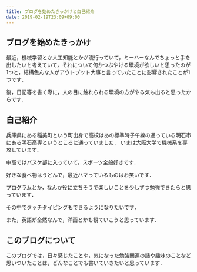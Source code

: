 ```yaml
---
title: ブログを始めたきっかけと自己紹介
date: 2019-02-19T23:09+09:00
---
```


## ブログを始めたきっかけ

最近，機械学習とか人工知能とかが流行っていて，ミーハーなんでちょっと手を出したいと考えていて，それについて何かつぶやける環境が欲しいと思ったのが1つと，結構色んな人がアウトプット大事と言っていたことに影響されたことが1つです．

後，日記等を書く際に，人の目に触れられる環境の方がやる気も出ると思ったからです．

## 自己紹介

兵庫県にある稲美町という町出身で高校はあの標準時子午線の通っている明石市にある明石高専というところに通っていました．
いまは大阪大学で機械系を専攻しています．

中高ではバスケ部に入っていて，スポーツ全般好きです．

好きな食べ物はうどんで，最近ハマっているものはお笑いです．

プログラムとか，なんか役に立ちそうで楽しいことを少しずつ勉強できたらと思っています．

その中でタッチタイピングもできるようになりたいです．

また，英語が全然なんで，洋画とかも観ていこうと思っています．

## このブログについて

このブログでは，日々感じたことや，気になった勉強関連の話や趣味のことなど思いついたことは，どんなことでも書いていきたいと思っています．
